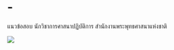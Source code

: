 # -
แนวข้อสอบ นักวิชาการศาสนาปฏิบัติการ สำนักงานพระพุทธศาสนาแห่งชาติ


<img src = "https://i0.wp.com/www.sheet.in.th/wp-content/uploads/2018/06/%E0%B8%99%E0%B8%B1%E0%B8%81%E0%B8%A7%E0%B8%B4%E0%B8%8A%E0%B8%B2%E0%B8%81%E0%B8%B2%E0%B8%A3%E0%B8%A8%E0%B8%B2%E0%B8%AA%E0%B8%99%E0%B8%B2%E0%B8%9B%E0%B8%8F%E0%B8%B4%E0%B8%9A%E0%B8%B1%E0%B8%95%E0%B8%B4%E0%B8%81%E0%B8%B2%E0%B8%A3.png?fit=1000%2C1319&ssl=1"/>
